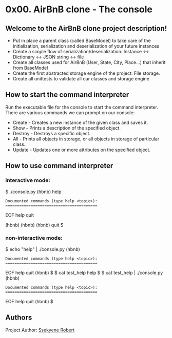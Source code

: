 # 0x00. AirBnB clone - The console

## Welcome to the AirBnB clone project description!

* Put in place a parent class (called BaseModel) to take care of the initialization, serialization and deserialization of your future instances
* Create a simple flow of serialization/deserialization: Instance <-> Dictionary <-> JSON string <-> file
* Create all classes used for AirBnB (User, State, City, Place…) that inherit from BaseModel
* Create the first abstracted storage engine of the project: File storage.
* Create all unittests to validate all our classes and storage engine


## How to start the command interpreter
Run the executable file for the console to start the command interpreter.
There are various commands we can prompt on our console:

* Create  - Creates a new instance of the given class and saves it.
* Show    - Prints a description of the specified object.
* Destroy - Destroys a specific object.
* All     - Prints all objects in storage, or all objects in storage of particular class.
* Update  - Updates one or more attributes on the specified object.


## How to use command interpreter
### interactive mode:

$ ./console.py
(hbnb) help

	Documented commands (type help <topic>):
	========================================
EOF  help  quit

(hbnb) 
(hbnb) 
(hbnb) quit
$

### non-interactive mode:

$ echo "help" | ./console.py
(hbnb)

	Documented commands (type help <topic>):
	========================================
EOF  help  quit
(hbnb) 
$
$ cat test_help
help
$
$ cat test_help | ./console.py
(hbnb)

	Documented commands (type help <topic>):
	========================================
EOF  help  quit
(hbnb) 
$

## Authors
Project Author:
[Ssekyene Robert](https://github.com/Ssekyene#hi-there-)
